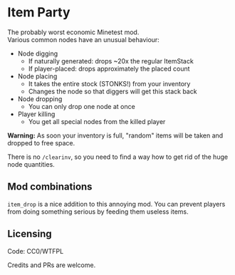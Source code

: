 # Item Party

The probably worst economic Minetest mod.    
Various common nodes have an unusual behaviour:

* Node digging
	* If naturally generated: drops ~20x the regular ItemStack
	* If player-placed: drops approximately the placed count
* Node placing
	* It takes the entire stock (STONKS!) from your inventory
	* Changes the node so that diggers will get this stack back
* Node dropping
	* You can only drop one node at once
* Player killing
	* You get all special nodes from the killed player

**Warning:** As soon your inventory is full, "random" items will be taken and
dropped to free space.

There is no `/clearinv`, so you need to find a way how to get rid of the
huge node quantities.

## Mod combinations

`item_drop` is a nice addition to this annoying mod. You can prevent players
from doing something serious by feeding them useless items.

## Licensing

Code: CC0/WTFPL

Credits and PRs are welcome.
